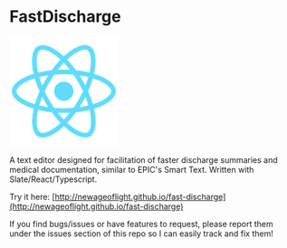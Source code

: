 # FastDischarge
![FastDischarge logo](./public/logo192.png)

A text editor designed for facilitation of faster discharge summaries and medical documentation, similar to EPIC's Smart Text. Written with Slate/React/Typescript.

Try it here: [http://newageoflight.github.io/fast-discharge](http://newageoflight.github.io/fast-discharge)

If you find bugs/issues or have features to request, please report them under the issues section of this repo so I can easily track and fix them!